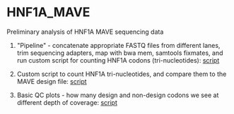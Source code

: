 # HNF1A_MAVE

Preliminary analysis of HNF1A MAVE sequencing data

1. "Pipeline" - concatenate appropriate FASTQ files from different lanes, trim sequencing adapters, map with bwa mem, samtools fixmates, and run custom script for counting HNF1A codons (tri-nucleotides): [script](hnf1a_mave_2020.pipeline.sh)

2. Custom script to count HNF1A tri-nucleotides, and compare them to the MAVE design file: [script](get_HNF1A_codon_summary.pl)

3. Basic QC plots - how many design and non-design codons we see at different depth of coverage: [script](QC_plots.R)

